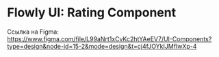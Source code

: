 # Flowly UI: Rating Component

Ссылка на Figma: https://www.figma.com/file/L99aNrt1xCvKc2htYAeEV7/UI-Components?type=design&node-id=15-2&mode=design&t=cj4fJOYkIJMfIwXp-4
